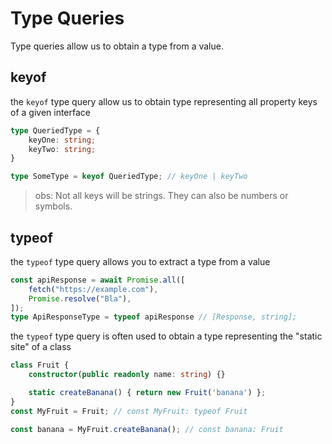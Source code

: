 # Type Queries

Type queries allow us to obtain a type from a value.

## keyof

the `keyof` type query allow us to obtain type representing all property keys of a given interface

```ts twoslash
type QueriedType = {
    keyOne: string;
    keyTwo: string;
}

type SomeType = keyof QueriedType; // keyOne | keyTwo
```

> obs:
> Not all keys will be strings. They can also be  numbers or symbols.

## typeof

the `typeof` type query allows you to extract a type from a value

```ts twoslash
const apiResponse = await Promise.all([
    fetch("https://example.com"),
    Promise.resolve("Bla"),
]);
type ApiResponseType = typeof apiResponse // [Response, string];
```

the `typeof` type query is often used to obtain a type representing the "static site" of a class

```ts twoslash
class Fruit {
    constructor(public readonly name: string) {}

    static createBanana() { return new Fruit('banana') };
}
const MyFruit = Fruit; // const MyFruit: typeof Fruit

const banana = MyFruit.createBanana(); // const banana: Fruit
```